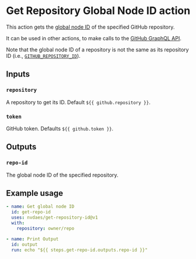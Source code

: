 # Get Repository Global Node ID action

This action gets the [global node ID](https://docs.github.com/en/graphql/guides/using-global-node-ids) of the specified GitHub repository.

It can be used in other actions, to make calls to the [GitHub GraphQL API](https://docs.github.com/en/graphql/overview/public-schema).

Note that the global node ID of a repository is not the same as its repository ID (i.e., [`GITHUB_REPOSITORY_ID`](https://docs.github.com/en/actions/learn-github-actions/variables#default-environment-variables)).

## Inputs

### `repository`

A repository to get its ID. Default `${{ github.repository }}`.

### `token`

GitHub token. Defaults `${{ github.token }}`.

## Outputs

### `repo-id`

The global node ID of the specified repository.

## Example usage

```yaml
- name: Get global node ID
  id: get-repo-id
  uses: nvdaes/get-repository-id@v1
  with:
    repository: owner/repo

- name: Print Output
  id: output
  run: echo "${{ steps.get-repo-id.outputs.repo-id }}"
```
